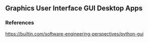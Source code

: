 ## Graphics User Interface GUI Desktop Apps

### References

https://builtin.com/software-engineering-perspectives/python-gui
